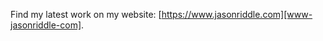 Find my latest work on my website: [https://www.jasonriddle.com][www-jasonriddle-com].

[www-jasonriddle-com]: https://www.jasonriddle.com/?utm_source=github.com&utm_medium=referral&utm_campaign=github_readme
